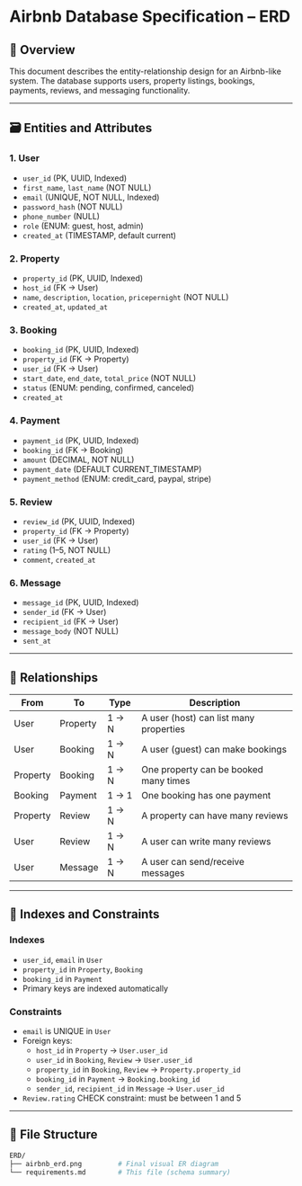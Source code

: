 # Airbnb Database Specification – ERD

## 📘 Overview

This document describes the entity-relationship design for an Airbnb-like system. The database supports users, property listings, bookings, payments, reviews, and messaging functionality.

---

## 🗃️ Entities and Attributes

### 1. User
- `user_id` (PK, UUID, Indexed)
- `first_name`, `last_name` (NOT NULL)
- `email` (UNIQUE, NOT NULL, Indexed)
- `password_hash` (NOT NULL)
- `phone_number` (NULL)
- `role` (ENUM: guest, host, admin)
- `created_at` (TIMESTAMP, default current)

### 2. Property
- `property_id` (PK, UUID, Indexed)
- `host_id` (FK → User)
- `name`, `description`, `location`, `pricepernight` (NOT NULL)
- `created_at`, `updated_at`

### 3. Booking
- `booking_id` (PK, UUID, Indexed)
- `property_id` (FK → Property)
- `user_id` (FK → User)
- `start_date`, `end_date`, `total_price` (NOT NULL)
- `status` (ENUM: pending, confirmed, canceled)
- `created_at`

### 4. Payment
- `payment_id` (PK, UUID, Indexed)
- `booking_id` (FK → Booking)
- `amount` (DECIMAL, NOT NULL)
- `payment_date` (DEFAULT CURRENT_TIMESTAMP)
- `payment_method` (ENUM: credit_card, paypal, stripe)

### 5. Review
- `review_id` (PK, UUID, Indexed)
- `property_id` (FK → Property)
- `user_id` (FK → User)
- `rating` (1–5, NOT NULL)
- `comment`, `created_at`

### 6. Message
- `message_id` (PK, UUID, Indexed)
- `sender_id` (FK → User)
- `recipient_id` (FK → User)
- `message_body` (NOT NULL)
- `sent_at`

---

## 🔗 Relationships

| From       | To         | Type         | Description                            |
|------------|------------|--------------|----------------------------------------|
| User       | Property   | 1 → N        | A user (host) can list many properties |
| User       | Booking    | 1 → N        | A user (guest) can make bookings       |
| Property   | Booking    | 1 → N        | One property can be booked many times  |
| Booking    | Payment    | 1 → 1        | One booking has one payment            |
| Property   | Review     | 1 → N        | A property can have many reviews       |
| User       | Review     | 1 → N        | A user can write many reviews          |
| User       | Message    | 1 → N        | A user can send/receive messages       |

---

## 🧩 Indexes and Constraints

### Indexes
- `user_id`, `email` in `User`
- `property_id` in `Property`, `Booking`
- `booking_id` in `Payment`
- Primary keys are indexed automatically

### Constraints
- `email` is UNIQUE in `User`
- Foreign keys:
  - `host_id` in `Property` → `User.user_id`
  - `user_id` in `Booking`, `Review` → `User.user_id`
  - `property_id` in `Booking`, `Review` → `Property.property_id`
  - `booking_id` in `Payment` → `Booking.booking_id`
  - `sender_id`, `recipient_id` in `Message` → `User.user_id`
- `Review.rating` CHECK constraint: must be between 1 and 5

---

## 📍 File Structure

```bash
ERD/
├── airbnb_erd.png         # Final visual ER diagram
└── requirements.md        # This file (schema summary)
